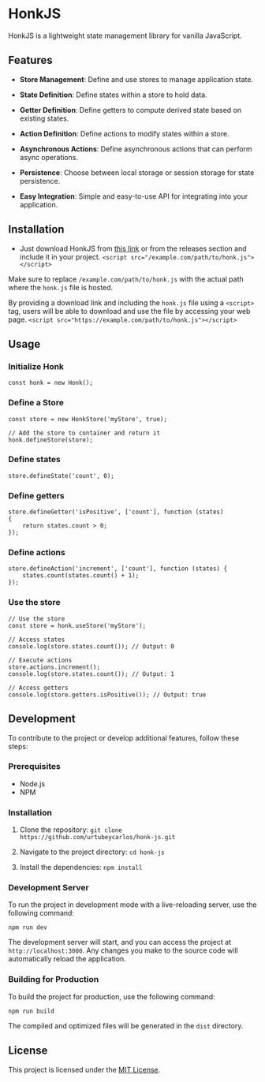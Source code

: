 # HonkJS

HonkJS is a lightweight state management library for vanilla JavaScript.

## Features

-   **Store Management**: Define and use stores to manage application state.

-   **State Definition**: Define states within a store to hold data.

-   **Getter Definition**: Define getters to compute derived state based on existing states.

-   **Action Definition**: Define actions to modify states within a store.

-   **Asynchronous Actions**: Define asynchronous actions that can perform async operations.

-   **Persistence**: Choose between local storage or session storage for state persistence.

-   **Easy Integration**: Simple and easy-to-use API for integrating into your application.

## Installation

-   Just download HonkJS from [this link](https://github.com/urtubeycarlos/honk-js/releases/tag/v1) or from the releases section and include it in your project.
    `<script src="/example.com/path/to/honk.js"></script>`

Make sure to replace `/example.com/path/to/honk.js` with the actual path where the `honk.js` file is hosted.

By providing a download link and including the `honk.js` file using a `<script>` tag, users will be able to download and use the file by accessing your web page.
`<script src="https://example.com/path/to/honk.js"></script>`

## Usage

### Initialize Honk

    const honk = new Honk();

### Define a Store

    const store = new HonkStore('myStore', true);

    // Add the store to container and return it
    honk.defineStore(store);

### Define states

    store.defineState('count', 0);

### Define getters

    store.defineGetter('isPositive', ['count'], function (states)
    {
    	return states.count > 0;
    });

### Define actions

    store.defineAction('increment', ['count'], function (states) {
        states.count(states.count() + 1);
    });

### Use the store

    // Use the store
    const store = honk.useStore('myStore');

    // Access states
    console.log(store.states.count()); // Output: 0

    // Execute actions
    store.actions.increment();
    console.log(store.states.count()); // Output: 1

    // Access getters
    console.log(store.getters.isPositive()); // Output: true

## Development

To contribute to the project or develop additional features, follow these steps:

### Prerequisites

-   Node.js
-   NPM

### Installation

1. Clone the repository:
   `git clone https://github.com/urtubeycarlos/honk-js.git`

2. Navigate to the project directory:
   `cd honk-js`
3. Install the dependencies:
   `npm install`

### Development Server

To run the project in development mode with a live-reloading server, use the following command:

`npm run dev`

The development server will start, and you can access the project at `http://localhost:3000`. Any changes you make to the source code will automatically reload the application.

### Building for Production

To build the project for production, use the following command:

`npm run build`

The compiled and optimized files will be generated in the `dist` directory.

## License

This project is licensed under the [MIT License](https://opensource.org/license/mit/).
